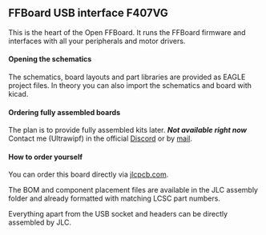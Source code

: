 ## FFBoard USB interface F407VG
This is the heart of the Open FFBoard.
It runs the FFBoard firmware and interfaces with all your peripherals and motor drivers.

#### Opening the schematics
The schematics, board layouts and part libraries are provided as EAGLE project files.
In theory you can also import the schematics and board with kicad.

#### Ordering fully assembled boards
The plan is to provide fully assembled kits later.
**_Not available right now_**
Contact me (Ultrawipf) in the official [Discord](https://discord.com/invite/gHtnEcP) or by [mail](mailto:ffboard@y-richter.de).


#### How to order yourself
You can order this board directly via [jlcpcb.com](https://jlcpcb.com).

The BOM and component placement files are available in the JLC assembly folder and already formatted with matching LCSC part numbers.

Everything apart from the USB socket and headers can be directly assembled by JLC.
